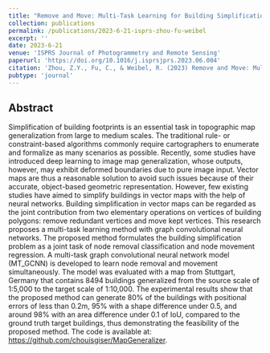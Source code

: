 ```yaml
---
title: "Remove and Move: Multi-Task Learning for Building Simplification of Vector Maps with Graph Convolutional Neural Network"
collection: publications
permalink: /publications/2023-6-21-isprs-zhou-fu-weibel
excerpt: ''
date: 2023-6-21
venue: 'ISPRS Journal of Photogrammetry and Remote Sensing'
paperurl: 'https://doi.org/10.1016/j.isprsjprs.2023.06.004'
citation: 'Zhou, Z.Y., Fu, C., & Weibel, R. (2023) Remove and Move: Multi-Task Learning for Building Simplification of Vector Maps with Graph Convolutional Neural Network. ISPRS Journal of Photogrammetry and Remote Sensing.'
pubtype: 'journal'
---
```


## Abstract

Simplification of building footprints is an essential task in topographic map generalization from large to medium scales. The traditional rule- or constraint-based algorithms commonly require cartographers to enumerate and formalize as many scenarios as possible. Recently, some studies have introduced deep learning to image map generalization, whose outputs, however, may exhibit deformed boundaries due to pure image input. Vector maps are thus a reasonable solution to avoid such issues because of their accurate, object-based geometric representation. However, few existing studies have aimed to simplify buildings in vector maps with the help of neural networks. Building simplification in vector maps can be regarded as the joint contribution from two elementary operations on vertices of building polygons: remove redundant vertices and move kept vertices. This research proposes a multi-task learning method with graph convolutional neural networks. The proposed method formulates the building simplification problem as a joint task of node removal classification and node movement regression. A multi-task graph convolutional neural network model (MT_GCNN) is developed to learn node removal and movement simultaneously. The model was evaluated with a map from Stuttgart, Germany that contains 8494 buildings generalized from the source scale of 1:5,000 to the target scale of 1:10,000. The experimental results show that the proposed method can generate 80% of the buildings with positional errors of less than 0.2m, 95% with a shape difference under 0.5, and around 98% with an area difference under 0.1 of IoU, compared to the ground truth target buildings, thus demonstrating the feasibility of the proposed method. The code is available at: https://github.com/chouisgiser/MapGeneralizer.
